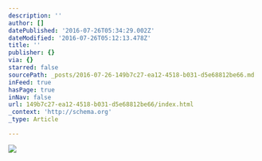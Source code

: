 ```yaml
---
description: ''
author: []
datePublished: '2016-07-26T05:34:29.002Z'
dateModified: '2016-07-26T05:12:13.478Z'
title: ''
publisher: {}
via: {}
starred: false
sourcePath: _posts/2016-07-26-149b7c27-ea12-4518-b031-d5e68812be66.md
inFeed: true
hasPage: true
inNav: false
url: 149b7c27-ea12-4518-b031-d5e68812be66/index.html
_context: 'http://schema.org'
_type: Article

---
```

![](https://the-grid-user-content.s3-us-west-2.amazonaws.com/d9ed26cf-5115-4035-8f5d-b89bcb441d72.jpg)